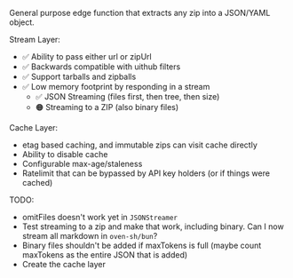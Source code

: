 General purpose edge function that extracts any zip into a JSON/YAML object.

Stream Layer:

- ✅ Ability to pass either url or zipUrl
- ✅ Backwards compatible with uithub filters
- ✅ Support tarballs and zipballs
- ✅ Low memory footprint by responding in a stream
  - ✅ JSON Streaming (files first, then tree, then size)
  - 🟠 Streaming to a ZIP (also binary files)

Cache Layer:

- etag based caching, and immutable zips can visit cache directly
- Ability to disable cache
- Configurable max-age/staleness
- Ratelimit that can be bypassed by API key holders (or if things were cached)

TODO:

- omitFiles doesn't work yet in `JSONStreamer`
- Test streaming to a zip and make that work, including binary. Can I now stream all markdown in `oven-sh/bun`?
- Binary files shouldn't be added if maxTokens is full (maybe count maxTokens as the entire JSON that is added)
- Create the cache layer
